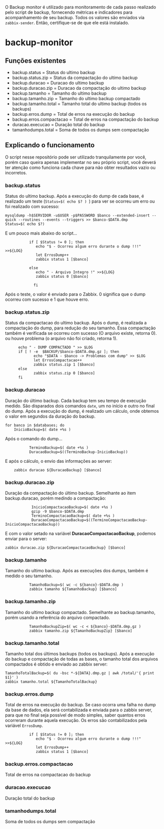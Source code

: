 O Backup monitor é utilizado para monitoramento de cada passo realizado pelo script de backup, fornecendo métricas e indicadores para acompanhamento de seu backup. Todos os valores são enviados via ```zabbix-sender```. Então, certifique-se de que ele está instalado.

# backup-monitor
## Funções existentes
* backup.status = Status do ultimo backup
* backup.status.zip = Status da compactação do ultimo backup
* backup.duracao = Duracao do ultimo backup
* backup.duracao.zip = Duracao da compactação do ultimo backup
* backup.tamanho = Tamanho do ultimo backup
* backup.tamanho.zip = Tamanho do ultimo backup compactado
* backup.tamanho.total = Tamanho total do ultimo backup (todos os backups)
* backup.erros.dump = Total de erros na execução do backup
* backup.erros.compactacao = Total de erros na compactação do backup
* duracao.execucao = Duração total do backup
* tamanhodumps.total = Soma de todos os dumps sem compactação


## Explicando o funcionamento
O script nesse repositório pode ser utilizado tranquilamente por você, porém caso queira apenas implementar no seu próprio script, você deverá ter atenção como funciona cada chave para não obter resultados vazio ou incorretos.


### backup.status
Status do ultimo backup. Após a execução do dump de cada base, é realizado um teste (```Status=$( echo $? ) ```) para ver se ocorreu um erro ou foi realizado com sucesso:

 ```shell
 mysqldump -h$SERVIDOR -u$USER -p$PASSWORD $banco --extended-insert --quick --routines --events --triggers >> $banco-$DATA.dmp
 Status=$( echo $?)
  ```
  E um pouco mais abaixo do script...

```shell
           if [ $Status != 0 ]; then
              echo "$ - Ocorreu algum erro durante o dump !!!" >>${LOG}
              let ErrosDump++
              zabbix status 1 [$banco]

           else
              echo " - Arquivo Integro !" >>${LOG}
              zabbix status 0 [$banco]

             fi
```
 
  Após o teste, o valor é enviado para o Zabbix. 0 significa que o dump ocorreu com sucesso e 1 que houve erro.
  
  
### backup.status.zip
Status da compactacao do ultimo backup. Após o dump, é realizada a compactação do dump, para redução do seu tamanho. Essa compactação também é verificada se ocorreu com sucesso (O arquivo existe, retorna 0). ou houve problema (o arquivo não foi criado, retorna 1).
 
 ```shell
       echo " - DUMP COMPACTADO " >> $LOG
       if [ ! -e  $BACKUP/$banco-$DATA.dmp.gz ]; then
              echo "$DATA - $banco -> Problemas com dump" >> $LOG
              let ErrosCompactacao++
              zabbix status.zip 1 [$banco]
       else
              zabbix status.zip 0 [$banco]
       fi
```


### backup.duracao
Duração do último backup. Cada backup tem seu tempo de execução medido. São disparados dois comandos ```date```, um no início e outro no final do dump. Após a execução do dump, é realizado um cálculo, onde obtemos o valor em segundos da duração do backup.

```shell
for banco in $databases; do
    InicioBackup=$( date +%s )
```
Após o comando do dump...
```shell
           TerminoBackup=$( date +%s )
           DuracaoBackup=$((TerminoBackup-InicioBackup))
```
E após o cálculo, o envio das informações ao server:
```shell
    zabbix duracao ${DuracaoBackup} [$banco]
```


### backup.duracao.zip
Duração da compactação do último backup. Semelhante ao item backup.duracao, porém medindo a compactação:
```shell
            InicioCompactacaoBackup=$( date +%s )
            gzip -9 $banco-$DATA.dmp
            TerminoCompactacaoBackup=$( date +%s )
            DuracaoCompactacaoBackup=$((TerminoCompactacaoBackup-InicioCompactacaoBackup))
```
E com o valor setado na variável **DuracaoCompactacaoBackup**, podemos enviar para o server:
```shell
zabbix duracao.zip ${DuracaoCompactacaoBackup} [$banco]
```


### backup.tamanho
Tamanho do ultimo backup. Após as execuções dos dumps, também é medido o seu tamanho.
```shell
           TamanhoBackup=$( wc -c ${banco}-$DATA.dmp )
           zabbix tamanho ${TamanhoBackup} [$banco]           
```


### backup.tamanho.zip
Tamanho do ultimo backup compactado. Semelhante ao backup.tamanho, porém usando a referência do arquivo compactado.
```shell
           TamanhoBackupZip=$( wc -c < ${banco}-$DATA.dmp.gz )
           zabbix tamanho.zip ${TamanhoBackupZip} [$banco]
```


### backup.tamanho.total
Tamanho total dos últimos backups (todos os backups). Após a execução do backup e compactação de todas as bases, o tamanho total dos arquivos compactados é obtido e enviado ao zabbix server:
```shell
TamanhoTotalBackup=$( du -bsc *-${DATA}.dmp.gz | awk /total/'{ print $1}' )
zabbix tamanho.total ${TamanhoTotalBackup}
```


### backup.erros.dump
Total de erros na execução do backup. Se caso ocorra uma falha no dump da base de dados, ela será contabilizada e enviada para o zabbix server, para que no final seja possível de modo simples, saber quantos erros ocorreram durante aquela execução. Os erros são contabilizados pela variável ```ErrosDump```.
```shell
           if [ $Status != 0 ]; then
              echo "$ - Ocorreu algum erro durante o dump !!!" >>${LOG}
              let ErrosDump++
              zabbix status 1 [$banco]

```

### backup.erros.compactacao
Total de erros na compactacao do backup

### duracao.execucao
Duração total do backup

### tamanhodumps.total
Soma de todos os dumps sem compactação

